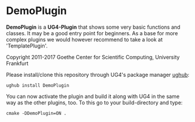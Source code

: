# DemoPlugin #

**DemoPlugin** is a **UG4-Plugin** that shows some very basic functions and classes.
It may be a good entry point for beginners. As a base for more complex plugins
we would however recommend to take a look at 'TemplatePlugin'.

Copyright 2011-2017 Goethe Center for Scientific Computing, University Frankfurt

Please install/clone this repository through UG4's package manager
[ughub](https://github.com/UG4/ughub):

    ughub install DemoPlugin

You can now activate the plugin and build it along with UG4 in the same way as
the other plugins, too. To this go to your build-directory and type:

    cmake -DDemoPlugin=ON .
